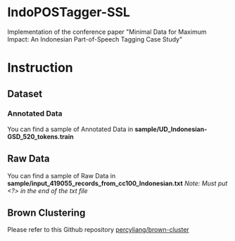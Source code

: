 # IndoPOSTagger-SSL
Implementation of the conference paper "Minimal Data for Maximum Impact: An Indonesian Part-of-Speech Tagging Case Study"

# Instruction
## Dataset

### Annotated Data
You can find a sample of Annotated Data in **sample/UD_Indonesian-GSD_520_tokens.train** 


## Raw Data
You can find a sample of Raw Data in **sample/input_419055_records_from_cc100_Indonesian.txt**
*Note: Must put <?> in the end of the txt file*

## Brown Clustering
Please refer to this Github repository [percyliang/brown-cluster](https://github.com/percyliang/brown-cluster)